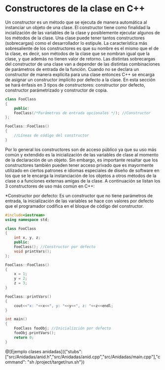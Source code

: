# Constructores de la clase en C++

Un constructor es un método que se ejecuta de manera automática al instanciar un objeto de una clase. El constructor tiene como finalidad la
incialización de las variables de la clase y posiblemente ejecutar algunos de los métodos de la clase. Una clase puede tener tantos constructores
(sobrecargas) como el desarrollador lo estipule. La característica más sobresaliente de los constructores es que su nombre es el mismo que el de la
clase, es decir, son métodos de la clase que se nombran igual que la clase, y que además no tienen valor de retorno. Las distintas sobrecargas del
constructor de una clase van a depender de las distintas combinaciones de parámetros de entrada de la función. Cuando no se declara un constructor
de manera explícita para una clase entonces C++ se encarga de asignar un constructor implícito por defecto a la clase. En esta sección se hará 
énfasis en 3 tipos de constructores: constructor por defecto, constructor parámetrizado y constructor de copia.

```C++
class FooClass
{
	public:
	FooClass(/*Parámetros de entrada opcionales */); //Constructor
};

FooClass::FooClass()
{
	//Líneas de código del constructor
}
```

Por lo general los constructores son de acceso público ya que su uso más común y extendido es la inicialización de las variables de clase al
momento de la declaración de un objeto. Sin embargo, es importante resaltar que los constructores también pueden tener acceso privado que
es mayormente utilizado en ciertos patrones e idiomas especiales de diseño de software en los que se le encarga la instanciación de los objetos a
otros métodos de la clase o a funciones externas amigas de la clase. A continuación se listan los 3 constructores de uso más común en C++:

*Constructor por defecto: Es un constructor que no tiene parámetros de entrada, la inicialización de las variables se hace con valores por defecto
que el programador codifica en el bloque de código del constructor.

```C++ runnable
#include<iostream>
using namespace std;

class FooClass
{
	int x, y, z;
	public:
	FooClass(); //Constructor por defecto
	void printVars();
};

FooClass::FooClass()
{
	x = 1;
	y = 2;
	z = 3;
}

FooClass::printVars()
{
	cout<<"x: "<<x<<", y: "<<y<<", z: "<<z<<endl;
}

int main()
{
	FooClass fooObj; //Inicializción por defecto
	fooObj.printVars();
	return 0;
}
```

@[Ejemplo clases anidadas]({"stubs": ["src/Anidadas/anid.h","src/Anidadas/anid.cpp","src/Anidadas/main.cpp"],"command": "sh /project/target/run.sh"})
